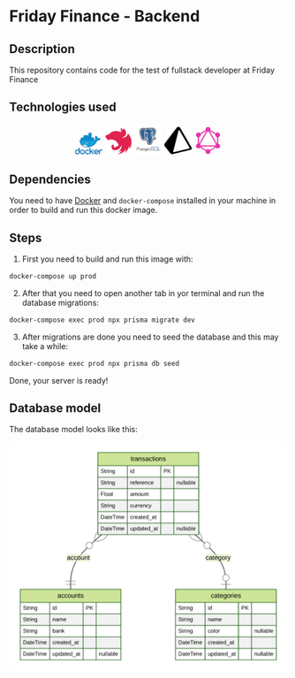 # Friday Finance - Backend

## Description
This repository contains code for the test of fullstack developer at Friday Finance

## Technologies used

<p align="center">
  <a href="https://www.docker.com/" target="blank"><img src="assets/docker-logo.png" width="50" alt="Docker Logo" /></a>
  <a href="http://nestjs.com/" target="blank"><img src="assets/nestjs-logo.svg" width="50" alt="Nest Logo" /></a>
  <a href="https://www.postgresql.org/" target="blank"><img src="assets/postgres-logo.png" width="50" alt="Postgres Logo" /></a>
  <a href="https://www.prisma.io/" target="blank"><img src="assets/prisma-logo.svg" width="50" height="50" alt="Prisma Logo" /></a>
  <a href="https://graphql.org/" target="blank"><img src="assets/graphql-logo.png" width="50" alt="Graphql Logo" /></a>
</p>

## Dependencies

You need to have [Docker](https://www.docker.com/) and `docker-compose` installed in your machine in order to build and run this docker image.

## Steps

1. First you need to build and run this image with:

```bash
docker-compose up prod
```

2. After that you need to open another tab in yor terminal and run the database migrations:

```bash
docker-compose exec prod npx prisma migrate dev
```

3. After migrations are done you need to seed the database and this may take a while:

```bash
docker-compose exec prod npx prisma db seed
```

Done, your server is ready!

## Database model

The database model looks like this:

![ERD](assets/_ERD.svg)
